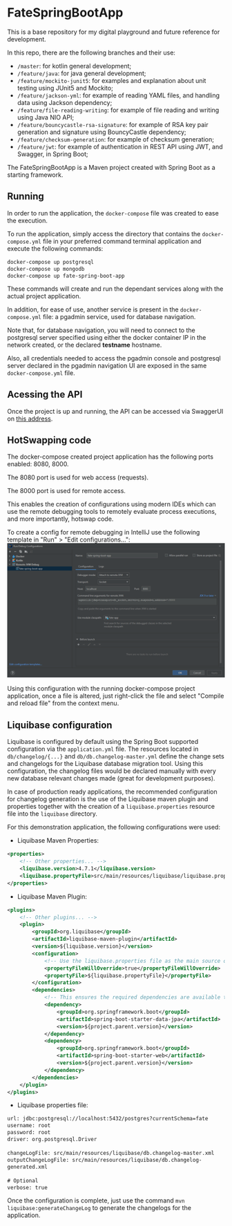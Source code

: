 # FateSpringBootApp

This is a base repository for my digital playground and future reference for development.

In this repo, there are the following branches and their use:
- `/master`: for kotlin general development;
- `/feature/java`: for java general development;
- `/feature/mockito-junit5`: for examples and explanation about unit testing using JUnit5 and Mockito;
- `/feature/jackson-yml`: for example of reading YAML files, and handling data using Jackson dependency;
- `/feature/file-reading-writing`: for example of file reading and writing using Java NIO API;
- `/feature/bouncycastle-rsa-signature`: for example of RSA key pair generation and signature using BouncyCastle dependency;
- `/feature/checksum-generation`: for example of checksum generation;
- `/feature/jwt`: for example of authentication in REST API using JWT, and Swagger, in Spring Boot; 

The FateSpringBootApp is a Maven project created with Spring Boot as a starting framework.

## Running

In order to run the application, the `docker-compose` file was created to ease the execution.

To run the application, simply access the directory that contains the `docker-compose.yml` file in your 
preferred command terminal application and execute the following commands:

```shell
docker-compose up postgresql
docker-compose up mongodb
docker-compose up fate-spring-boot-app
```

These commands will create and run the dependant services along with the actual project application.

In addition, for ease of use, another service is present in the `docker-compose.yml` file: 
a pgadmin service, used for database navigation. 

Note that, for database navigation, you will need to connect to the postgresql server
specified using either the docker container IP in the network created, or the declared **testname** hostname.

Also, all credentials needed to access the pgadmin console and postgresql server declared in the pgadmin navigation UI are exposed 
in the same `docker-compose.yml` file.

## Acessing the API

Once the project is up and running, the API can be accessed via SwaggerUI on [this address](http://localhost:8080/fate/swagger-ui.html).

## HotSwapping code

The docker-compose created project application has the following ports enabled: 8080, 8000.

The 8080 port is used for web access (requests).

The 8000 port is used for remote access.

This enables the creation of configurations using modern IDEs which can use the remote debugging tools to remotely evaluate
process executions, and more importantly, hotswap code.

To create a config for remote debugging in IntelliJ use the following template in "Run" > "Edit configurations...":
![img.png](img.png)

Using this configuration with the running docker-compose project application, once a file is altered, just right-click the
file and select "Compile and reload file" from the context menu.

## Liquibase configuration

Liquibase is configured by default using the Spring Boot supported configuration via the `application.yml` file.
The resources located in `db/changelog/{...}` and `db/db.changelog-master.yml` define the change sets and changelogs for the Liquibase database migration tool.
Using this configuration, the changelog files would be declared manually with every new database relevant changes made (great for development purposes).

In case of production ready applications, the recommended configuration for changelog generation is the use of the Liquibase maven plugin and properties 
together with the creation of a `liquibase.properties` resource file into the `liquibase` directory.

For this demonstration application, the following configurations were used:

- Liquibase Maven Properties:
```xml
<properties>
    <!-- Other properties... -->
    <liquibase.version>4.7.1</liquibase.version>
    <liquibase.propertyFile>src/main/resources/liquibase/liquibase.properties</liquibase.propertyFile>
</properties>
```
- Liquibase Maven Plugin:
```xml
<plugins>
    <!-- Other plugins... -->
    <plugin>
        <groupId>org.liquibase</groupId>
        <artifactId>liquibase-maven-plugin</artifactId>
        <version>${liquibase.version}</version>
        <configuration>
            <!-- Use the liquibase.properties file as the main source of configuration -->
            <propertyFileWillOverride>true</propertyFileWillOverride>
            <propertyFile>${liquibase.propertyFile}</propertyFile>
        </configuration>
        <dependencies>
            <!-- This ensures the required dependencies are available to the plugin in the classpath -->
            <dependency>
                <groupId>org.springframework.boot</groupId>
                <artifactId>spring-boot-starter-data-jpa</artifactId>
                <version>${project.parent.version}</version>
            </dependency>
            <dependency>
                <groupId>org.springframework.boot</groupId>
                <artifactId>spring-boot-starter-web</artifactId>
                <version>${project.parent.version}</version>
            </dependency>
        </dependencies>
    </plugin>
</plugins>
```
- Liquibase properties file:
```properties
url: jdbc:postgresql://localhost:5432/postgres?currentSchema=fate
username: root
password: root
driver: org.postgresql.Driver

changeLogFile: src/main/resources/liquibase/db.changelog-master.xml
outputChangeLogFile: src/main/resources/liquibase/db.changelog-generated.xml

# Optional
verbose: true
```

Once the configuration is complete, just use the command `mvn liquibase:generateChangeLog` to generate the changelogs for the application.